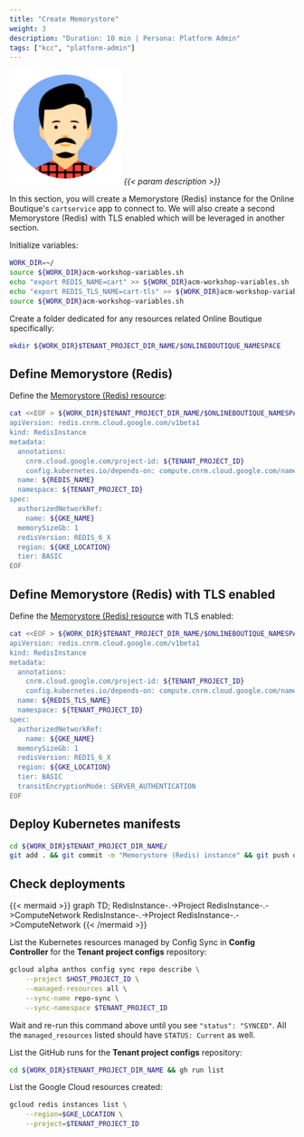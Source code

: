 ```yaml
---
title: "Create Memorystore"
weight: 3
description: "Duration: 10 min | Persona: Platform Admin"
tags: ["kcc", "platform-admin"]
---
```

![Platform Admin](/images/platform-admin.png)
_{{< param description >}}_

In this section, you will create a Memorystore (Redis) instance for the Online Boutique's `cartservice` app to connect to. We will also create a second Memorystore (Redis) with TLS enabled which will be leveraged in another section.

Initialize variables:
```Bash
WORK_DIR=~/
source ${WORK_DIR}acm-workshop-variables.sh
echo "export REDIS_NAME=cart" >> ${WORK_DIR}acm-workshop-variables.sh
echo "export REDIS_TLS_NAME=cart-tls" >> ${WORK_DIR}acm-workshop-variables.sh
source ${WORK_DIR}acm-workshop-variables.sh
```

Create a folder dedicated for any resources related Online Boutique specifically: 
```Bash
mkdir ${WORK_DIR}$TENANT_PROJECT_DIR_NAME/$ONLINEBOUTIQUE_NAMESPACE
```

## Define Memorystore (Redis)

Define the [Memorystore (Redis) resource](https://cloud.google.com/config-connector/docs/reference/resource-docs/redis/redisinstance):
```Bash
cat <<EOF > ${WORK_DIR}$TENANT_PROJECT_DIR_NAME/$ONLINEBOUTIQUE_NAMESPACE/memorystore.yaml
apiVersion: redis.cnrm.cloud.google.com/v1beta1
kind: RedisInstance
metadata:
  annotations:
    cnrm.cloud.google.com/project-id: ${TENANT_PROJECT_ID}
    config.kubernetes.io/depends-on: compute.cnrm.cloud.google.com/namespaces/${TENANT_PROJECT_ID}/ComputeNetwork/${GKE_NAME}
  name: ${REDIS_NAME}
  namespace: ${TENANT_PROJECT_ID}
spec:
  authorizedNetworkRef:
    name: ${GKE_NAME}
  memorySizeGb: 1
  redisVersion: REDIS_6_X
  region: ${GKE_LOCATION}
  tier: BASIC
EOF
```

## Define Memorystore (Redis) with TLS enabled

Define the [Memorystore (Redis) resource](https://cloud.google.com/config-connector/docs/reference/resource-docs/redis/redisinstance) with TLS enabled:
```Bash
cat <<EOF > ${WORK_DIR}$TENANT_PROJECT_DIR_NAME/$ONLINEBOUTIQUE_NAMESPACE/memorystore-tls.yaml
apiVersion: redis.cnrm.cloud.google.com/v1beta1
kind: RedisInstance
metadata:
  annotations:
    cnrm.cloud.google.com/project-id: ${TENANT_PROJECT_ID}
    config.kubernetes.io/depends-on: compute.cnrm.cloud.google.com/namespaces/${TENANT_PROJECT_ID}/ComputeNetwork/${GKE_NAME}
  name: ${REDIS_TLS_NAME}
  namespace: ${TENANT_PROJECT_ID}
spec:
  authorizedNetworkRef:
    name: ${GKE_NAME}
  memorySizeGb: 1
  redisVersion: REDIS_6_X
  region: ${GKE_LOCATION}
  tier: BASIC
  transitEncryptionMode: SERVER_AUTHENTICATION
EOF
```

## Deploy Kubernetes manifests

```Bash
cd ${WORK_DIR}$TENANT_PROJECT_DIR_NAME/
git add . && git commit -m "Memorystore (Redis) instance" && git push origin main
```

## Check deployments

{{< mermaid >}}
graph TD;
  RedisInstance-.->Project
  RedisInstance-.->ComputeNetwork
  RedisInstance-.->Project
  RedisInstance-.->ComputeNetwork
{{< /mermaid >}}

List the Kubernetes resources managed by Config Sync in **Config Controller** for the **Tenant project configs** repository:
```Bash
gcloud alpha anthos config sync repo describe \
    --project $HOST_PROJECT_ID \
    --managed-resources all \
    --sync-name repo-sync \
    --sync-namespace $TENANT_PROJECT_ID
```
Wait and re-run this command above until you see `"status": "SYNCED"`. All the `managed_resources` listed should have `STATUS: Current` as well.

List the GitHub runs for the **Tenant project configs** repository:
```Bash
cd ${WORK_DIR}$TENANT_PROJECT_DIR_NAME && gh run list
```

List the Google Cloud resources created:
```Bash
gcloud redis instances list \
    --region=$GKE_LOCATION \
    --project=$TENANT_PROJECT_ID
```